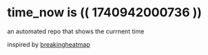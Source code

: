 # time_now is (( 1740942000736 ))

an automated repo that shows the currnent time

inspired by [breakingheatmap](https://github.com/breakingheatmap/breakingheatmap)